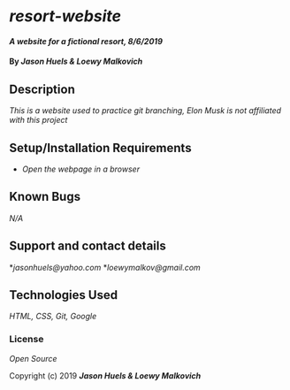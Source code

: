 # _resort-website_

#### _A website for a fictional resort, 8/6/2019_

#### By _**Jason Huels & Loewy Malkovich**_

## Description

_This is a website used to practice git branching, Elon Musk is not affiliated with this project_

## Setup/Installation Requirements

* _Open the webpage in a browser_


## Known Bugs

_N/A_

## Support and contact details

*_jasonhuels@yahoo.com_
*_loewymalkov@gmail.com_

## Technologies Used

_HTML, CSS, Git, Google_

### License

*Open Source*

Copyright (c) 2019 **_Jason Huels & Loewy Malkovich_**
